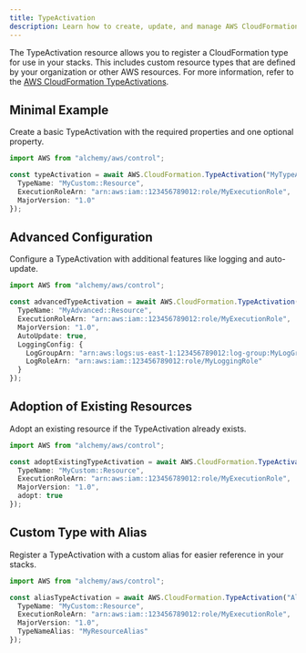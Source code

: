 ```yaml
---
title: TypeActivation
description: Learn how to create, update, and manage AWS CloudFormation TypeActivations using Alchemy Cloud Control.
---
```


The TypeActivation resource allows you to register a CloudFormation type for use in your stacks. This includes custom resource types that are defined by your organization or other AWS resources. For more information, refer to the [AWS CloudFormation TypeActivations](https://docs.aws.amazon.com/cloudformation/latest/userguide/).

## Minimal Example

Create a basic TypeActivation with the required properties and one optional property.

```ts
import AWS from "alchemy/aws/control";

const typeActivation = await AWS.CloudFormation.TypeActivation("MyTypeActivation", {
  TypeName: "MyCustom::Resource",
  ExecutionRoleArn: "arn:aws:iam::123456789012:role/MyExecutionRole",
  MajorVersion: "1.0"
});
```

## Advanced Configuration

Configure a TypeActivation with additional features like logging and auto-update.

```ts
import AWS from "alchemy/aws/control";

const advancedTypeActivation = await AWS.CloudFormation.TypeActivation("AdvancedTypeActivation", {
  TypeName: "MyAdvanced::Resource",
  ExecutionRoleArn: "arn:aws:iam::123456789012:role/MyExecutionRole",
  MajorVersion: "1.0",
  AutoUpdate: true,
  LoggingConfig: {
    LogGroupArn: "arn:aws:logs:us-east-1:123456789012:log-group:MyLogGroup",
    LogRoleArn: "arn:aws:iam::123456789012:role/MyLoggingRole"
  }
});
```

## Adoption of Existing Resources

Adopt an existing resource if the TypeActivation already exists.

```ts
import AWS from "alchemy/aws/control";

const adoptExistingTypeActivation = await AWS.CloudFormation.TypeActivation("AdoptExistingTypeActivation", {
  TypeName: "MyCustom::Resource",
  ExecutionRoleArn: "arn:aws:iam::123456789012:role/MyExecutionRole",
  MajorVersion: "1.0",
  adopt: true
});
```

## Custom Type with Alias

Register a TypeActivation with a custom alias for easier reference in your stacks.

```ts
import AWS from "alchemy/aws/control";

const aliasTypeActivation = await AWS.CloudFormation.TypeActivation("AliasTypeActivation", {
  TypeName: "MyCustom::Resource",
  ExecutionRoleArn: "arn:aws:iam::123456789012:role/MyExecutionRole",
  MajorVersion: "1.0",
  TypeNameAlias: "MyResourceAlias"
});
```